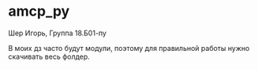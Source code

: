 # amcp_py

Шер Игорь, Группа 18.Б01-пу

В моих дз часто будут модули, поэтому для правильной работы нужно скачивать весь фолдер.

